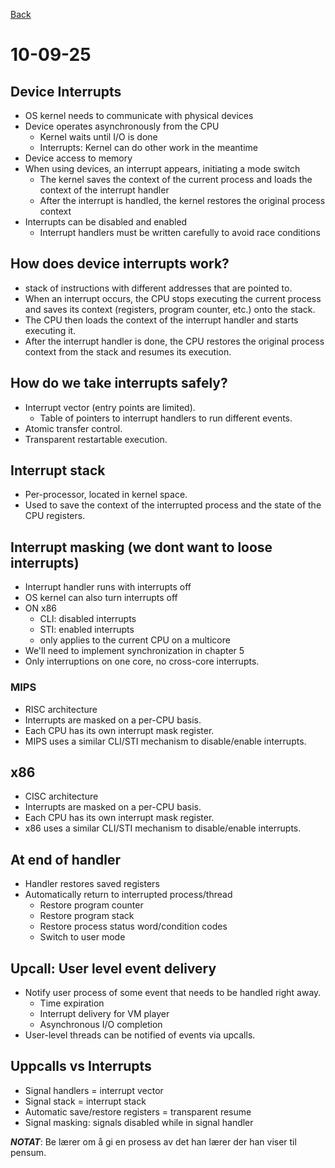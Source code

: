 [Back](../readme.md)
# 10-09-25

## Device Interrupts
- OS kernel needs to communicate with physical devices
- Device operates asynchronously from the CPU
    - Kernel waits until I/O is done
    - Interrupts: Kernel can do other work in the meantime
- Device access to memory
- When using devices, an interrupt appears, initiating a mode switch
    - The kernel saves the context of the current process and loads the context of the interrupt handler
    - After the interrupt is handled, the kernel restores the original process context
- Interrupts can be disabled and enabled
    - Interrupt handlers must be written carefully to avoid race conditions

## How does device interrupts work?
- stack of instructions with different addresses that are pointed to.
- When an interrupt occurs, the CPU stops executing the current process and saves its context (registers, program counter, etc.) onto the stack.
- The CPU then loads the context of the interrupt handler and starts executing it.
- After the interrupt handler is done, the CPU restores the original process context from the stack and resumes its execution.

## How do we take interrupts safely?
- Interrupt vector (entry points are limited).
    - Table of pointers to interrupt handlers to run different events.
- Atomic transfer control.
- Transparent restartable execution.

## Interrupt stack
- Per-processor, located in kernel space.
- Used to save the context of the interrupted process and the state of the CPU registers.

## Interrupt masking (we dont want to loose interrupts)
- Interrupt handler runs with interrupts off
- OS kernel can also turn interrupts off
- ON x86
    - CLI: disabled interrupts
    - STI: enabled interrupts
    - only applies to the current CPU on a multicore
- We'll need to implement synchronization in chapter 5
- Only interruptions on one core, no cross-core interrupts.

### MIPS
- RISC architecture
- Interrupts are masked on a per-CPU basis.
- Each CPU has its own interrupt mask register.
- MIPS uses a similar CLI/STI mechanism to disable/enable interrupts.

## x86
- CISC architecture
- Interrupts are masked on a per-CPU basis.
- Each CPU has its own interrupt mask register.
- x86 uses a similar CLI/STI mechanism to disable/enable interrupts.

## At end of handler
- Handler restores saved registers
- Automatically return to interrupted process/thread
    - Restore program counter
    - Restore program stack
    - Restore process status word/condition codes
    - Switch to user mode

## Upcall: User level event delivery
- Notify user process of some event that needs to be handled right away.
    - Time expiration
    - Interrupt delivery for VM player
    - Asynchronous I/O completion
- User-level threads can be notified of events via upcalls.

## Uppcalls vs Interrupts
- Signal handlers = interrupt vector
- Signal stack = interrupt stack
- Automatic save/restore registers = transparent resume
- Signal masking: signals disabled while in signal handler

***NOTAT***: Be lærer om å gi en prosess av det han lærer der han viser til pensum.